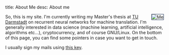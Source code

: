 title:  About Me
desc:   About me

<img src="/images/me.jpg" alt="Me" style="float: right; border:1px solid #021a40;" />

So, this is my site. I'm currently writing my Master's thesis
at [TU Darmstadt](https://www.tu-darmstadt.de) on recurrent neural
networks for machine translation. I'm generally interested
in data science (machine learning, artificial intelligence, algorithms
etc...), cryptocurrency, and of course GNU/Linux. On the bottom of this page,
you can find some pointers in case you want to get in touch.

I usually sign my mails using [this key](http://pgp.mit.edu/pks/lookup?op=vindex&search=0xBE59A8D5E55F9288).

